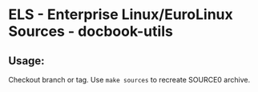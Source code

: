 # ELS - Enterprise Linux/EuroLinux Sources - docbook-utils
 
## Usage:
  Checkout branch or tag. Use `make sources` to recreate  SOURCE0 archive.
